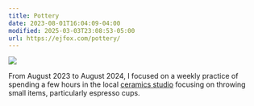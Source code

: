 ```yaml
---
title: Pottery
date: 2023-08-01T16:04:09-04:00
modified: 2025-03-03T23:08:53-05:00
url: https://ejfox.com/pottery/
---
```


![](https://files.stripe.com/links/MDB8YWNjdF8xRFhjZmdLOHh6cktCRjlUfGZsX2xpdmVfdk92NFhRbnN3YUFzRHJoTzZSamswZnd000KMo29mRY)

From August 2023 to August 2024, I focused on a weekly practice of spending a few hours in the local [ceramics studio](https://www.kingstonceramicsstudio.com) focusing on throwing small items, particularly espresso cups.